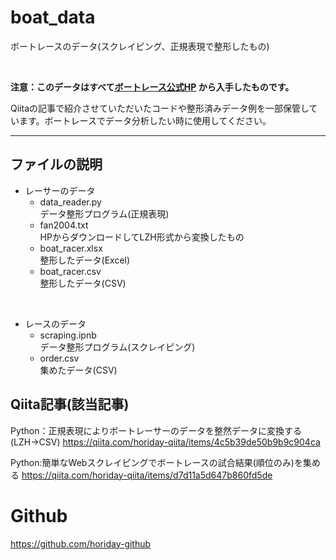 # boat_data
ボートレースのデータ(スクレイピング、正規表現で整形したもの)

<br>

**注意：このデータはすべて[ボートレース公式HP](https://www.boatrace.jp/) から入手したものです。**  

Qiitaの記事で紹介させていただいたコードや整形済みデータ例を一部保管しています。ボートレースでデータ分析したい時に使用してください。

***

## ファイルの説明


* レーサーのデータ
  * data_reader.py <br> データ整形プログラム(正規表現)
  * fan2004.txt  <br>HPからダウンロードしてLZH形式から変換したもの
  * boat_racer.xlsx  <br>整形したデータ(Excel)
  * boat_racer.csv  <br>整形したデータ(CSV)


<br>


* レースのデータ
  * scraping.ipnb  <br>データ整形プログラム(スクレイピング)
  * order.csv  <br>集めたデータ(CSV)



## Qiita記事(該当記事)

Python：正規表現によりボートレーサーのデータを整然データに変換する(LZH→CSV)
https://qiita.com/horiday-qiita/items/4c5b39de50b9b9c904ca

Python:簡単なWebスクレイピングでボートレースの試合結果(順位のみ)を集める
https://qiita.com/horiday-qiita/items/d7d11a5d647b860fd5de


# Github
https://github.com/horiday-github

